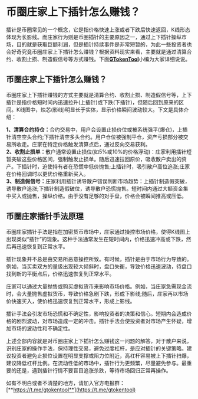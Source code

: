 # 币圈庄家上下插针怎么赚钱？

插针是币圈常见的一个概念，它是指价格快速上涨或者下跌后快速返回，K线形态体现为长影线。而庄家行为则是币圈插针的主要原因之一，通过上下插针操纵市场，目的就是获取巨额利润，但是插针持续事件是非常短暂的，为此一些投资者也会好奇究竟币圈庄家上下插针怎么赚钱？根据资料现实来看，主要就是通过清算合约、收割止损、制造假信号等方式赚钱。下面[**GTokenTool**](https://docs.gtokentool.com/)小编为大家详细说说。

## 币圈庄家上下插针怎么赚钱？

币圈庄家上下插针赚钱的方式主要就是清算合约、收割止损、制造假信号等，上下插针是指价格短时间内迅速拉升(上插针)或下跌(下插针)，但随后回到原来的区间。K线图中，烛芯(影线)明显长于实体，显示价格瞬间波动较大。下文是具体介绍：

**1、清算合约持仓：**&#x5408;约交易中，用户会设置止损价位或被系统强平(爆仓)，上插针清空空头合约;下插针清空多头合约。用户仓位被强制平仓，资产亏损部分被交易所收走。庄家在特定价格触发清算点后，通过反向交易获利。\
**2、收割止损单：**&#x6563;户通常设置止损位(如5%或10%的价格浮动)：庄家利用插针短暂突破这些价格区间，强制触发止损单。随后迅速拉回原价，吸收散户卖出的资产。下插针时，迫使持有者在恐慌中低价抛售;上插针时，吸引散户高位追涨;庄家在价格回调时以更优价格重新买入。\
**3、制造假信号：**&#x5E84;家利用插针诱导散户错误判断市场趋势：上插针制造假突破，诱导散户追涨;下插针制造假破位，诱导散户恐慌抛售。短时间内通过大额资金集中买入或抛售，操纵价格。由于没有足够的对手盘，价格会被瞬间推高或压低。

## 币圈庄家插针手法原理

币圈庄家插针手法是指在加密货币市场中，庄家通过操控市场价格，使得K线图上出现类似“插针”的现象。这种手法通常发生在短时间内，价格迅速冲高或下跌，然后再迅速恢复到正常水平。

插针现象并不总是由交易所恶意操控所致。有时候，插针是由于市场行为导致的。例如，当买卖双方的量级出现较大倾斜时，盘口失衡，导致价格迅速波动，待盘口找到新的平衡点后，价格迅速恢复到正常水平。

庄家可以通过大量抛售或购买虚拟货币来影响市场价格。例如，当庄家急需现金流时，会大量抛售虚拟货币，导致价格急剧下跌，形成下影线;随后，庄家再以市场价快速买入，使价格迅速恢复到正常水平，形成上影线。

插针手法会引发市场恐慌和不确定性，影响投资者的决策和信心。短期内会造成价格的剧烈波动，对市场造成一定的冲击。插针手法会使投资者对市场产生怀疑，增加市场的波动性和不确定性。

上述全部内容就是对币圈庄家上下插针怎么赚钱这一问题的解答，对于散户来说，识别庄家的操作手法，保持理性交易，避免过度杠杆，是应对插针的关键策略。建议投资者避免止损位设置在明显支撑或阻力位附近，高杠杆容易被上下插针扫爆，建议降低杠杆比例。在流动性低的市场中，插针行为更频繁，尽量避免参与。最重要的还是，遇到插针行情不要盲目追涨杀跌，等待市场回归正常再操作。

如有不明白或者不清楚的地方，请加入官方电报群：[**https://t.me/gtokentool**](https://t.me/gtokentool)
